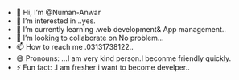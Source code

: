 - 👋 Hi, I’m @Numan-Anwar
- 👀 I’m interested in ..yes.
- 🌱 I’m currently learning .web development& App management..
- 💞️ I’m looking to collaborate on No problem...
- 📫 How to reach me .03131738122..
- 😄 Pronouns: ...I am very kind person.I beconme friendly quickly.
- ⚡ Fun fact: .I am fresher i want to become develper..

<!---
Numan-Anwar/Numan-Anwar is a ✨ special ✨ repository because its `README.md` (this file) appears on your GitHub profile.
You can click the Preview link to take a look at your changes.
--->
